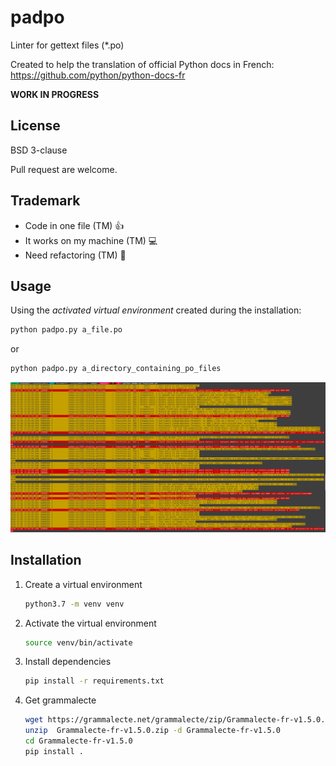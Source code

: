 # padpo

Linter for gettext files (*.po)

Created to help the translation of official Python docs in French: https://github.com/python/python-docs-fr

**WORK IN PROGRESS**

## License

BSD 3-clause

Pull request are welcome.

## Trademark

* Code in one file (TM) :+1:
* It works on my machine (TM) :computer:
* Need refactoring (TM) :construction_worker:

## Usage

Using the *activated virtual environment* created during the installation:

```bash
python padpo.py a_file.po
```

or

```bash
python padpo.py a_directory_containing_po_files
```

![Screenshot](screenshot.png)

## Installation

1. Create a virtual environment
   ```bash
   python3.7 -m venv venv
   ```
2. Activate the virtual environment
   ```bash
   source venv/bin/activate
   ```
3. Install dependencies
   ```bash
   pip install -r requirements.txt
   ```
4. Get grammalecte
   ```bash
   wget https://grammalecte.net/grammalecte/zip/Grammalecte-fr-v1.5.0.zip
   unzip  Grammalecte-fr-v1.5.0.zip -d Grammalecte-fr-v1.5.0
   cd Grammalecte-fr-v1.5.0
   pip install .
   ```